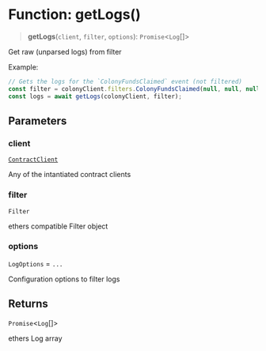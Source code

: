 # Function: getLogs()

> **getLogs**(`client`, `filter`, `options`): `Promise`\<`Log`[]\>

Get raw (unparsed logs) from filter

Example:
```typescript
// Gets the logs for the `ColonyFundsClaimed` event (not filtered)
const filter = colonyClient.filters.ColonyFundsClaimed(null, null, null);
const logs = await getLogs(colonyClient, filter);
```

## Parameters

### client

[`ContractClient`](../type-aliases/ContractClient.md)

Any of the intantiated contract clients

### filter

`Filter`

ethers compatible Filter object

### options

`LogOptions` = `...`

Configuration options to filter logs

## Returns

`Promise`\<`Log`[]\>

ethers Log array
